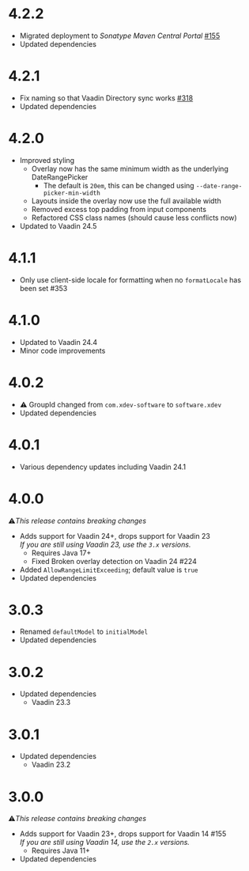 # 4.2.2
* Migrated deployment to _Sonatype Maven Central Portal_ [#155](https://github.com/xdev-software/standard-maven-template/issues/155)
* Updated dependencies

# 4.2.1
* Fix naming so that Vaadin Directory sync works [#318](https://github.com/xdev-software/vaadin-addon-template/issues/318)
* Updated dependencies

# 4.2.0
* Improved styling
  * Overlay now has the same minimum width as the underlying DateRangePicker
    * The default is ``20em``, this can be changed using ``--date-range-picker-min-width``
  * Layouts inside the overlay now use the full available width
  * Removed excess top padding from input components
  * Refactored CSS class names (should cause less conflicts now)
* Updated to Vaadin 24.5

# 4.1.1
* Only use client-side locale for formatting when no ``formatLocale`` has been set #353

# 4.1.0
* Updated to Vaadin 24.4
* Minor code improvements

# 4.0.2
* ⚠️ GroupId changed from ``com.xdev-software`` to ``software.xdev``
* Updated dependencies

# 4.0.1
* Various dependency updates including Vaadin 24.1

# 4.0.0
⚠️<i>This release contains breaking changes</i>

* Adds support for Vaadin 24+, drops support for Vaadin 23<br/>
  <i>If you are still using Vaadin 23, use the ``3.x`` versions.</i>
  * Requires Java 17+
  * Fixed Broken overlay detection on Vaadin 24 #224 
* Added ``AllowRangeLimitExceeding``; default value is ``true``
* Updated dependencies

# 3.0.3
* Renamed ``defaultModel`` to ``initialModel``
* Updated dependencies

# 3.0.2
* Updated dependencies
  * Vaadin 23.3

# 3.0.1
* Updated dependencies
  * Vaadin 23.2

# 3.0.0
⚠️<i>This release contains breaking changes</i>

* Adds support for Vaadin 23+, drops support for Vaadin 14 #155<br/>
  <i>If you are still using Vaadin 14, use the ``2.x`` versions.</i>
  * Requires Java 11+
* Updated dependencies
